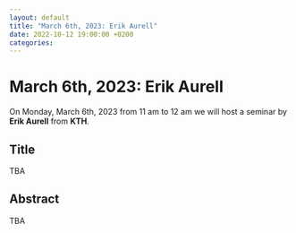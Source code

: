 ```yaml
---
layout: default
title: "March 6th, 2023: Erik Aurell"
date: 2022-10-12 19:00:00 +0200
categories:
---
```


# March 6th, 2023: Erik Aurell

On Monday, March 6th, 2023 from 11 am to 12 am we will host a seminar by **Erik Aurell** from **KTH**. 

## Title

TBA

## Abstract 

TBA




